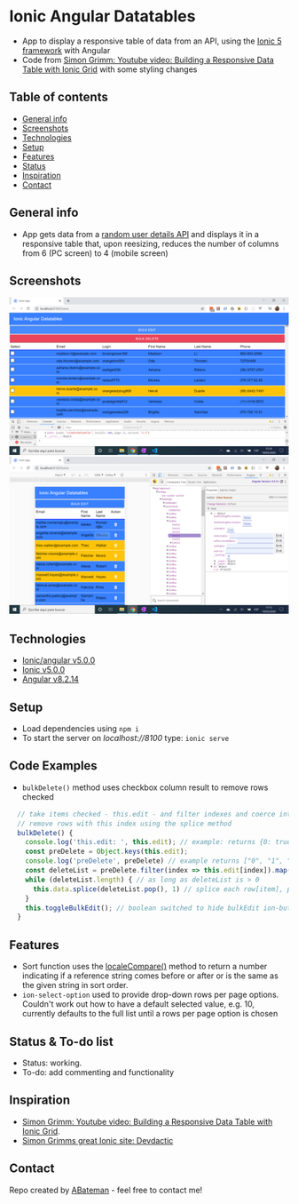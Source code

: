 # Ionic Angular Datatables

* App to display a responsive table of data from an API, using the [Ionic 5 framework](https://ionicframework.com/docs) with Angular
* Code from [Simon Grimm: Youtube video: Building a Responsive Data Table with Ionic Grid](https://www.youtube.com/watch?v=5xQlIYHgesg&t=5s) with some styling changes

## Table of contents

* [General info](#general-info)
* [Screenshots](#screenshots)
* [Technologies](#technologies)
* [Setup](#setup)
* [Features](#features)
* [Status](#status)
* [Inspiration](#inspiration)
* [Contact](#contact)

## General info

* App gets data from a [random user details API](https://randomuser.me/) and displays it in a responsive table that, upon reesizing, reduces the number of columns from 6 (PC screen) to 4 (mobile screen)

## Screenshots

![screen print](./img/table.png)
![screen print](./img/mobile.png)

## Technologies

* [Ionic/angular v5.0.0](https://ionicframework.com/)
* [Ionic v5.0.0](https://ionicframework.com/)
* [Angular v8.2.14](https://angular.io/)

## Setup

* Load dependencies using `npm i`
* To start the server on _localhost://8100_ type: `ionic serve`

## Code Examples

* `bulkDelete()` method uses checkbox column result to remove rows checked

```typescript
  // take items checked - this.edit - and filter indexes and coerce into a number
  // remove rows with this index using the splice method
  bulkDelete() {
    console.log('this.edit: ', this.edit); // example: returns {0: true, 1: true, 2: true}
    const preDelete = Object.keys(this.edit);
    console.log('preDelete', preDelete) // example returns ["0", "1", "2"] - array of strings
    const deleteList = preDelete.filter(index => this.edit[index]).map(key => +key); // [0, 1, 2]
    while (deleteList.length) { // as long as deleteList is > 0 
      this.data.splice(deleteList.pop(), 1) // splice each row[item], pop deleteList down each time
    }
    this.toggleBulkEdit(); // boolean switched to hide bulkEdit ion-button once complete
  }

```

## Features

* Sort function uses the [localeCompare()](https://developer.mozilla.org/en-US/docs/Web/JavaScript/Reference/Global_Objects/String/localeCompare) method to return a number indicating if a reference string comes before or after or is the same as the given string in sort order.
* `ion-select-option` used to provide drop-down rows per page options. Couldn't work out how to have a default selected value, e.g. 10, currently defaults to the full list until a rows per page option is chosen

## Status & To-do list

* Status: working.
* To-do: add commenting and functionality

## Inspiration

* [Simon Grimm: Youtube video: Building a Responsive Data Table with Ionic Grid](https://www.youtube.com/watch?v=5xQlIYHgesg&t=5s).
* [Simon Grimms great Ionic site: Devdactic](https://devdactic.com/)

## Contact

Repo created by [ABateman](https://www.andrewbateman.org) - feel free to contact me!
